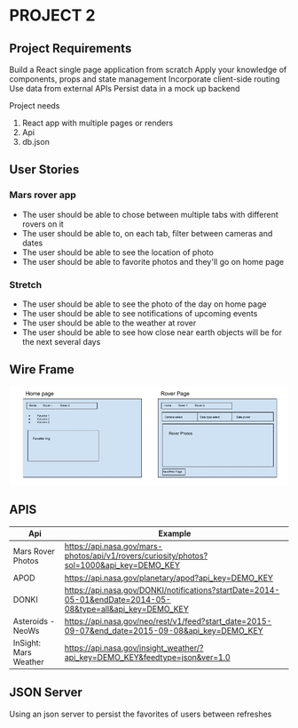 # PROJECT 2

## Project Requirements

Build a React single page application from scratch
Apply your knowledge of components, props and state management
Incorporate client-side routing
Use data from external APIs
Persist data in a mock up backend

Project needs

1. React app with multiple pages or renders
2. Api
3. db.json

## User Stories

### Mars rover app

- The user should be able to chose between multiple tabs with different rovers on it
- The user should be able to, on each tab, filter between cameras and dates
- The user should be able to see the location of photo
- The user should be able to favorite photos and they'll go on home page

### Stretch

- The user should be able to see the photo of the day on home page
- The user should be able to see notifications of upcoming events
- The user should be able to the weather at rover
- The user should be able to see how close near earth objects will be for the next several days

## Wire Frame

![mockUp](./assets/WireFrame%20Poject%202.jpg)

## APIS

| Api                   | Example                                                                                                    |
| --------------------- | ---------------------------------------------------------------------------------------------------------- |
| Mars Rover Photos     | https://api.nasa.gov/mars-photos/api/v1/rovers/curiosity/photos?sol=1000&api_key=DEMO_KEY                  |
| APOD                  | https://api.nasa.gov/planetary/apod?api_key=DEMO_KEY                                                       |
| DONKI                 | https://api.nasa.gov/DONKI/notifications?startDate=2014-05-01&endDate=2014-05-08&type=all&api_key=DEMO_KEY |
| Asteroids - NeoWs     | https://api.nasa.gov/neo/rest/v1/feed?start_date=2015-09-07&end_date=2015-09-08&api_key=DEMO_KEY           |
| InSight: Mars Weather | https://api.nasa.gov/insight_weather/?api_key=DEMO_KEY&feedtype=json&ver=1.0                               |

## JSON Server

Using an json server to persist the favorites of users between refreshes
